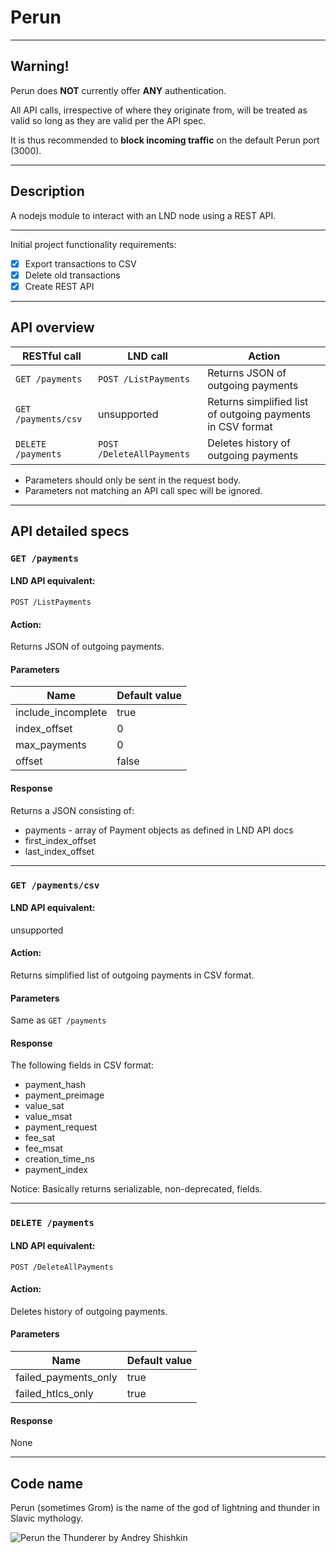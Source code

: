 # Perun

---

## Warning!

Perun does **NOT** currently offer **ANY** authentication.

All API calls, irrespective of where they originate from, will be treated as valid so long as they are valid per the API spec.

It is thus recommended to **block incoming traffic** on the default Perun port (3000).

---

## Description

A nodejs module to interact with an LND node using a REST API.

---

Initial project functionality requirements:

- [x] Export transactions to CSV
- [x] Delete old transactions
- [x] Create REST API

---

## API overview

| RESTful call        | LND call                  | Action                                                     |
|---------------------|---------------------------|------------------------------------------------------------|
| `GET /payments`     | `POST /ListPayments`      | Returns JSON of outgoing payments                          |
| `GET /payments/csv` | unsupported               | Returns simplified list of outgoing payments in CSV format |
| `DELETE /payments`  | `POST /DeleteAllPayments` | Deletes history of outgoing payments                       |

- Parameters should only be sent in the request body.
- Parameters not matching an API call spec will be ignored.

---

## API detailed specs

###     `GET /payments`

####    LND API equivalent:
`POST /ListPayments`

####    Action:
Returns JSON of outgoing payments.

####    Parameters
|Name               |Default value  |
|-------------------|---------------|
|include_incomplete |true           |
|index_offset       |0              |
|max_payments       |0              |
|offset             |false          |

####    Response
Returns a JSON consisting of:
- payments - array of Payment objects as defined in LND API docs
- first_index_offset
- last_index_offset

---

###     `GET /payments/csv`

####    LND API equivalent:
unsupported

####    Action:
Returns simplified list of outgoing payments in CSV format.

####    Parameters
Same as `GET /payments`

####    Response
The following fields in CSV format:
- payment_hash
- payment_preimage
- value_sat
- value_msat
- payment_request
- fee_sat
- fee_msat
- creation_time_ns
- payment_index

Notice:
Basically returns serializable, non-deprecated, fields.

---

###     `DELETE /payments`

####    LND API equivalent:
`POST /DeleteAllPayments`

####    Action:
Deletes history of outgoing payments.

####    Parameters
|Name                   |Default value  |
|-----------------------|---------------|
|failed_payments_only   |true           |
|failed_htlcs_only      |true           |

####    Response
None

---

## Code name

Perun (sometimes Grom) is the name of the god of lightning and thunder in Slavic mythology.

![Perun the Thunderer by Andrey Shishkin](https://upload.wikimedia.org/wikipedia/commons/4/46/Perun_Gromoverzhecz_by_Andrey_Shishkin.jpg "Perun the Thunderer by Andrey Shishkin")
